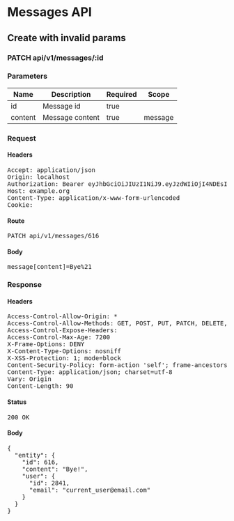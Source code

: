 # Messages API

## Create with invalid params

### PATCH api/v1/messages/:id

### Parameters

| Name | Description | Required | Scope |
|------|-------------|----------|-------|
| id | Message id | true |  |
| content | Message content | true | message |

### Request

#### Headers

<pre>Accept: application/json
Origin: localhost
Authorization: Bearer eyJhbGciOiJIUzI1NiJ9.eyJzdWIiOjI4NDEsImlhdCI6MTU3NDk2MDM4MiwiaXNzIjoiaHR0cDovL3d3dy5leGFtcGxlLmNvbSJ9.N9fB3TJ7hOqSMKkacU22zwwUXWcSOCfnQAHhNyg7NHM
Host: example.org
Content-Type: application/x-www-form-urlencoded
Cookie: </pre>

#### Route

<pre>PATCH api/v1/messages/616</pre>

#### Body

<pre>message[content]=Bye%21</pre>

### Response

#### Headers

<pre>Access-Control-Allow-Origin: *
Access-Control-Allow-Methods: GET, POST, PUT, PATCH, DELETE, OPTIONS, HEAD
Access-Control-Expose-Headers: 
Access-Control-Max-Age: 7200
X-Frame-Options: DENY
X-Content-Type-Options: nosniff
X-XSS-Protection: 1; mode=block
Content-Security-Policy: form-action &#39;self&#39;; frame-ancestors &#39;self&#39;; base-uri &#39;self&#39;; default-src &#39;none&#39;; script-src &#39;self&#39;; connect-src &#39;self&#39;; img-src &#39;self&#39; https: data:; style-src &#39;self&#39; &#39;unsafe-inline&#39; https:; font-src &#39;self&#39;; object-src &#39;none&#39;; plugin-types application/pdf; child-src &#39;self&#39;; frame-src &#39;self&#39;; media-src &#39;self&#39;
Content-Type: application/json; charset=utf-8
Vary: Origin
Content-Length: 90</pre>

#### Status

<pre>200 OK</pre>

#### Body

<pre>{
  "entity": {
    "id": 616,
    "content": "Bye!",
    "user": {
      "id": 2841,
      "email": "current_user@email.com"
    }
  }
}</pre>
